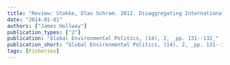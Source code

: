 ```yaml
---
title: "Review: Stokke, Olav Schram. 2012. Disaggregating International Regimes: A New Approach to Evaluation and Comparison."
date: "2014-01-01"
authors: ["James Hollway"]
publication_types: ["2"]
publication: "Global Environmental Politics, (14), 2, _pp. 131--132_"
publication_short: "Global Environmental Politics, (14), 2, _pp. 131--132_"
tags: [Fisheries]
---
```

